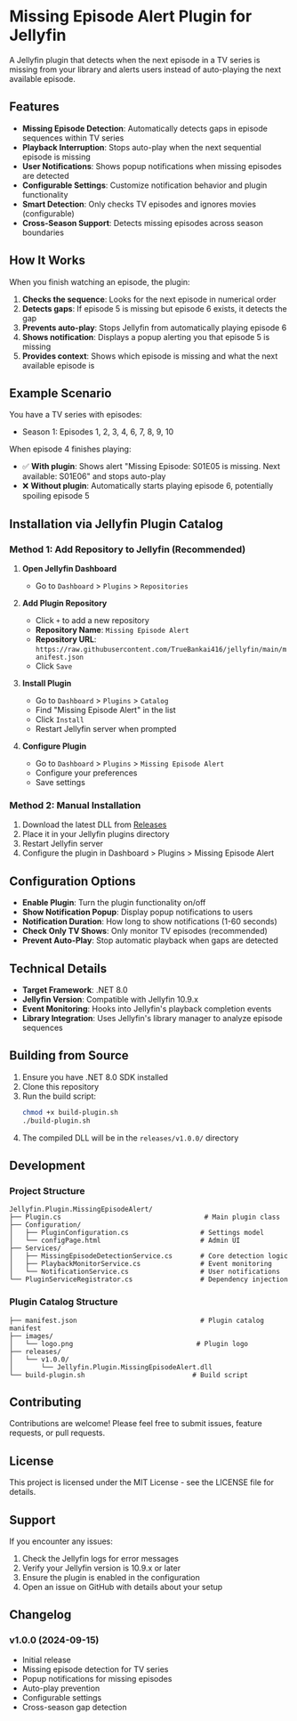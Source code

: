 # Missing Episode Alert Plugin for Jellyfin

A Jellyfin plugin that detects when the next episode in a TV series is missing from your library and alerts users instead of auto-playing the next available episode.

## Features

- **Missing Episode Detection**: Automatically detects gaps in episode sequences within TV series
- **Playback Interruption**: Stops auto-play when the next sequential episode is missing
- **User Notifications**: Shows popup notifications when missing episodes are detected
- **Configurable Settings**: Customize notification behavior and plugin functionality
- **Smart Detection**: Only checks TV episodes and ignores movies (configurable)
- **Cross-Season Support**: Detects missing episodes across season boundaries

## How It Works

When you finish watching an episode, the plugin:

1. **Checks the sequence**: Looks for the next episode in numerical order
2. **Detects gaps**: If episode 5 is missing but episode 6 exists, it detects the gap
3. **Prevents auto-play**: Stops Jellyfin from automatically playing episode 6
4. **Shows notification**: Displays a popup alerting you that episode 5 is missing
5. **Provides context**: Shows which episode is missing and what the next available episode is

## Example Scenario

You have a TV series with episodes:
- Season 1: Episodes 1, 2, 3, 4, 6, 7, 8, 9, 10

When episode 4 finishes playing:
- ✅ **With plugin**: Shows alert "Missing Episode: S01E05 is missing. Next available: S01E06" and stops auto-play
- ❌ **Without plugin**: Automatically starts playing episode 6, potentially spoiling episode 5

## Installation via Jellyfin Plugin Catalog

### Method 1: Add Repository to Jellyfin (Recommended)

1. **Open Jellyfin Dashboard**
   - Go to `Dashboard` > `Plugins` > `Repositories`

2. **Add Plugin Repository**
   - Click `+` to add a new repository
   - **Repository Name**: `Missing Episode Alert`
   - **Repository URL**: `https://raw.githubusercontent.com/TrueBankai416/jellyfin/main/manifest.json`
   - Click `Save`

3. **Install Plugin**
   - Go to `Dashboard` > `Plugins` > `Catalog`
   - Find "Missing Episode Alert" in the list
   - Click `Install`
   - Restart Jellyfin server when prompted

4. **Configure Plugin**
   - Go to `Dashboard` > `Plugins` > `Missing Episode Alert`
   - Configure your preferences
   - Save settings

### Method 2: Manual Installation

1. Download the latest DLL from [Releases](https://github.com/TrueBankai416/jellyfin/releases)
2. Place it in your Jellyfin plugins directory
3. Restart Jellyfin server
4. Configure the plugin in Dashboard > Plugins > Missing Episode Alert

## Configuration Options

- **Enable Plugin**: Turn the plugin functionality on/off
- **Show Notification Popup**: Display popup notifications to users
- **Notification Duration**: How long to show notifications (1-60 seconds)
- **Check Only TV Shows**: Only monitor TV episodes (recommended)
- **Prevent Auto-Play**: Stop automatic playback when gaps are detected

## Technical Details

- **Target Framework**: .NET 8.0
- **Jellyfin Version**: Compatible with Jellyfin 10.9.x
- **Event Monitoring**: Hooks into Jellyfin's playback completion events
- **Library Integration**: Uses Jellyfin's library manager to analyze episode sequences

## Building from Source

1. Ensure you have .NET 8.0 SDK installed
2. Clone this repository
3. Run the build script:
   ```bash
   chmod +x build-plugin.sh
   ./build-plugin.sh
   ```
4. The compiled DLL will be in the `releases/v1.0.0/` directory

## Development

### Project Structure

```
Jellyfin.Plugin.MissingEpisodeAlert/
├── Plugin.cs                                    # Main plugin class
├── Configuration/
│   ├── PluginConfiguration.cs                  # Settings model
│   └── configPage.html                         # Admin UI
├── Services/
│   ├── MissingEpisodeDetectionService.cs       # Core detection logic
│   ├── PlaybackMonitorService.cs               # Event monitoring
│   └── NotificationService.cs                  # User notifications
└── PluginServiceRegistrator.cs                 # Dependency injection
```

### Plugin Catalog Structure

```
├── manifest.json                               # Plugin catalog manifest
├── images/
│   └── logo.png                               # Plugin logo
├── releases/
│   └── v1.0.0/
│       └── Jellyfin.Plugin.MissingEpisodeAlert.dll
└── build-plugin.sh                           # Build script
```

## Contributing

Contributions are welcome! Please feel free to submit issues, feature requests, or pull requests.

## License

This project is licensed under the MIT License - see the LICENSE file for details.

## Support

If you encounter any issues:

1. Check the Jellyfin logs for error messages
2. Verify your Jellyfin version is 10.9.x or later
3. Ensure the plugin is enabled in the configuration
4. Open an issue on GitHub with details about your setup

## Changelog

### v1.0.0 (2024-09-15)
- Initial release
- Missing episode detection for TV series
- Popup notifications for missing episodes
- Auto-play prevention
- Configurable settings
- Cross-season gap detection
